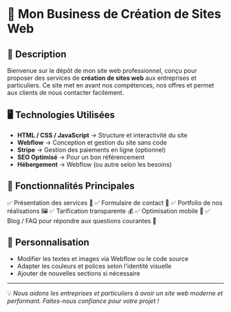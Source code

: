 # 🚀 Mon Business de Création de Sites Web

## 📌 Description
Bienvenue sur le dépôt de mon site web professionnel, conçu pour proposer des services de **création de sites web** aux entreprises et particuliers. Ce site met en avant nos compétences, nos offres et permet aux clients de nous contacter facilement.

## 🖥️ Technologies Utilisées
- **HTML / CSS / JavaScript** → Structure et interactivité du site
- **Webflow** → Conception et gestion du site sans code
- **Stripe** → Gestion des paiements en ligne (optionnel)
- **SEO Optimisé** → Pour un bon référencement
- **Hébergement** → Webflow (ou autre selon les besoins)

## 🎯 Fonctionnalités Principales
✅ Présentation des services 📢
✅ Formulaire de contact 📩
✅ Portfolio de nos réalisations 🖼️
✅ Tarification transparente 💰
✅ Optimisation mobile 📱
✅ Blog / FAQ pour répondre aux questions courantes 📝



## 📝 Personnalisation
- Modifier les textes et images via Webflow ou le code source
- Adapter les couleurs et polices selon l'identité visuelle
- Ajouter de nouvelles sections si nécessaire



---
💡 *Nous aidons les entreprises et particuliers à avoir un site web moderne et performant. Faites-nous confiance pour votre projet !*
